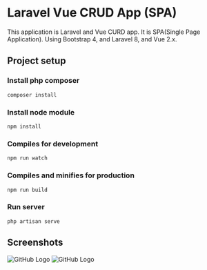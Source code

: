 

# Laravel Vue CRUD App (SPA)

This application is Laravel and Vue CURD app.
It is SPA(Single Page Application).
Using Bootstrap 4, and Laravel 8, and Vue 2.x.

## Project setup
### Install php composer

```
composer install
```

### Install node module
```
npm install
```

### Compiles for development
```
npm run watch
```

### Compiles and minifies for production
```
npm run build
```

### Run server
```
php artisan serve
```
## Screenshots

![GitHub Logo](/blob/public/screenshot_1.png)
![GitHub Logo](/blob/public/screenshot_2.png)